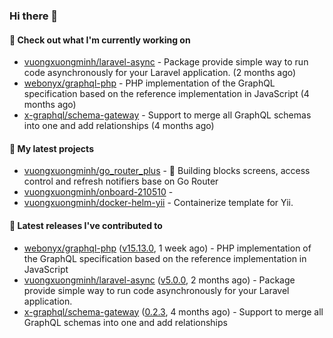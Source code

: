 ### Hi there 👋

#### 👷 Check out what I'm currently working on

- [vuongxuongminh/laravel-async](https://github.com/vuongxuongminh/laravel-async) - Package provide simple way to run code asynchronously for your Laravel application. (2 months ago)
- [webonyx/graphql-php](https://github.com/webonyx/graphql-php) - PHP implementation of the GraphQL specification based on the reference implementation in JavaScript (4 months ago)
- [x-graphql/schema-gateway](https://github.com/x-graphql/schema-gateway) - Support to merge all GraphQL schemas into one and add relationships (4 months ago)

#### 🌱 My latest projects

- [vuongxuongminh/go_router_plus](https://github.com/vuongxuongminh/go_router_plus) - :office: Building blocks screens, access control and refresh notifiers base on Go Router
- [vuongxuongminh/onboard-210510](https://github.com/vuongxuongminh/onboard-210510) - 
- [vuongxuongminh/docker-helm-yii](https://github.com/vuongxuongminh/docker-helm-yii) - Containerize template for Yii.

#### 🔭 Latest releases I've contributed to

- [webonyx/graphql-php](https://github.com/webonyx/graphql-php) ([v15.13.0](https://github.com/webonyx/graphql-php/releases/tag/v15.13.0), 1 week ago) - PHP implementation of the GraphQL specification based on the reference implementation in JavaScript
- [vuongxuongminh/laravel-async](https://github.com/vuongxuongminh/laravel-async) ([v5.0.0](https://github.com/vuongxuongminh/laravel-async/releases/tag/v5.0.0), 2 months ago) - Package provide simple way to run code asynchronously for your Laravel application.
- [x-graphql/schema-gateway](https://github.com/x-graphql/schema-gateway) ([0.2.3](https://github.com/x-graphql/schema-gateway/releases/tag/0.2.3), 4 months ago) - Support to merge all GraphQL schemas into one and add relationships
